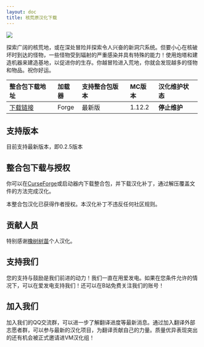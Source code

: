 ```yaml
---
layout: doc
title: 核荒原汉化下载
---
```


![](https://media.forgecdn.net/attachments/310/897/2020-09-01_22.png)

探索广阔的核荒地，或在深处冒险并探索令人兴奋的新洞穴系统。但要小心在核破坏时到达的怪物，一些怪物受到辐射的严重感染并具有特殊的能力！使用炮塔和建造机器来建造基地，以促进你的生存。你越冒险进入荒地，你就会发现越多的怪物和物品。祝你好运。

<DownloadLinks :methods="[
  { id: 'lanzou', text: '下载汉化', icon: '/imgs/svg/lanzou.svg', link: 'https://wwz.lanzouv.com/hehuangyuan1shumiao024' },
  { id: 'bilibili', text: '专栏介绍', icon: '/imgs/svg/bilibili.svg', link: 'https://www.bilibili.com/read/cv19042449/' },
  { id: 'lazy', text: '懒汉下载', icon: '/imgs/logo/logo_64.png', link: 'https://wwz.lanzouv.com/hehuangyuan1shumiao024' }
]" />

| 整合包下载地址                                                                  | 加载器 | 支持整合包版本 | MC版本 | 汉化维护状态 |
| :------------------------------------------------------------------------------ | :----- | :------------- | :----- | :----------- |
| [下载链接](https://www.curseforge.com/minecraft/modpacks/the-nuclear-wasteland) | Forge  | 最新版         | 1.12.2 | **停止维护** |

## 支持版本

目前支持最新版本，即0.2.5版本

## 整合包下载与授权

你可以在[CurseForge](https://www.curseforge.com/minecraft/modpacks/the-nuclear-wasteland)或启动器内下载整合包，并下载汉化补丁，通过解压覆盖文件的方法完成汉化。

本整合包汉化已获得作者授权。本汉化补丁不违反任何社区规则。

## 贡献人员

特别感谢[橡树树苗](https://space.bilibili.com/486675034)个人汉化。

## 支持我们

您的支持与鼓励是我们前进的动力！我们一直在用爱发电。如果在您条件允许的情况下，可以在爱发电支持我们！还可以在B站免费关注我们的账号！

## 加入我们

加入我们的QQ交流群，可以进一步了解翻译进度等最新消息。通过加入翻译外部志愿者群，可以参与最新的汉化项目，为翻译贡献自己的力量。质量优异表现突出的还有机会被正式邀请进VM汉化组！

